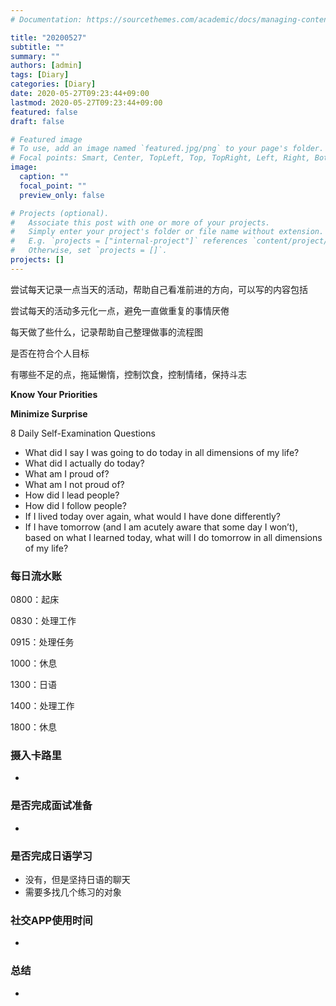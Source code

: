 ```yaml
---
# Documentation: https://sourcethemes.com/academic/docs/managing-content/

title: "20200527"
subtitle: ""
summary: ""
authors: [admin]
tags: [Diary]
categories: [Diary]
date: 2020-05-27T09:23:44+09:00
lastmod: 2020-05-27T09:23:44+09:00
featured: false
draft: false

# Featured image
# To use, add an image named `featured.jpg/png` to your page's folder.
# Focal points: Smart, Center, TopLeft, Top, TopRight, Left, Right, BottomLeft, Bottom, BottomRight.
image:
  caption: ""
  focal_point: ""
  preview_only: false

# Projects (optional).
#   Associate this post with one or more of your projects.
#   Simply enter your project's folder or file name without extension.
#   E.g. `projects = ["internal-project"]` references `content/project/deep-learning/index.md`.
#   Otherwise, set `projects = []`.
projects: []
---
```


尝试每天记录一点当天的活动，帮助自己看准前进的方向，可以写的内容包括

尝试每天的活动多元化一点，避免一直做重复的事情厌倦

每天做了些什么，记录帮助自己整理做事的流程图

是否在符合个人目标

有哪些不足的点，拖延懒惰，控制饮食，控制情绪，保持斗志

**Know Your Priorities**

**Minimize Surprise**

8 Daily Self-Examination Questions

- What did I say I was going to do today in all dimensions of my life?
- What did I actually do today?
- What am I proud of?
- What am I not proud of?
- How did I lead people?
- How did I follow people?
- If I lived today over again, what would I have done differently?
- If I have tomorrow (and I am acutely aware that some day I won’t), based on what I learned today, what will I do tomorrow in all dimensions of my life?

### 每日流水账

0800：起床

0830：处理工作

0915：处理任务

1000：休息

1300：日语

1400：处理工作

1800：休息

### 摄入卡路里

- 

### 是否完成面试准备

- 

### 是否完成日语学习

- 没有，但是坚持日语的聊天
- 需要多找几个练习的对象

### 社交APP使用时间

- 

### 总结

- 

